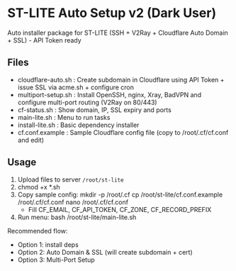# ST-LITE Auto Setup v2 (Dark User)
Auto installer package for ST-LITE (SSH + V2Ray + Cloudflare Auto Domain + SSL) - API Token ready

## Files
- cloudflare-auto.sh : Create subdomain in Cloudflare using API Token + issue SSL via acme.sh + configure cron
- multiport-setup.sh : Install OpenSSH, nginx, Xray, BadVPN and configure multi-port routing (V2Ray on 80/443)
- cf-status.sh       : Show domain, IP, SSL expiry and ports
- main-lite.sh       : Menu to run tasks
- install-lite.sh    : Basic dependency installer
- cf.conf.example    : Sample Cloudflare config file (copy to /root/.cf/cf.conf and edit)

## Usage
1. Upload files to server `/root/st-lite`
2. chmod +x *.sh
3. Copy sample config:
   mkdir -p /root/.cf
   cp /root/st-lite/cf.conf.example /root/.cf/cf.conf
   nano /root/.cf/cf.conf
   - Fill CF_EMAIL, CF_API_TOKEN, CF_ZONE, CF_RECORD_PREFIX
4. Run menu:
   bash /root/st-lite/main-lite.sh

Recommended flow:
- Option 1: install deps
- Option 2: Auto Domain & SSL (will create subdomain + cert)
- Option 3: Multi-Port Setup

